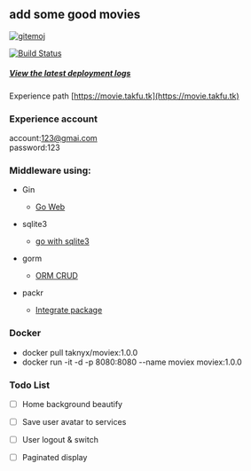 ##  add some good movies  

[![gitemoj](https://camo.githubusercontent.com/2a4924a23bd9ef18afe793f4999b1b9ec474e48f/68747470733a2f2f696d672e736869656c64732e696f2f62616467652f6769746d6f6a692d253230f09f989c253230f09f988d2d4646444436372e7376673f7374796c653d666c61742d737175617265 "gitemoj success")](https://camo.githubusercontent.com/2a4924a23bd9ef18afe793f4999b1b9ec474e48f/68747470733a2f2f696d672e736869656c64732e696f2f62616467652f6769746d6f6a692d253230f09f989c253230f09f988d2d4646444436372e7376673f7374796c653d666c61742d737175617265)  

[![Build Status](https://www.travis-ci.org/br7roy/movie-system.svg?branch=master)](https://www.travis-ci.org/br7roy/movie-system)

#####  [View the latest deployment logs](deploy.log)

Experience path
[https://movie.takfu.tk](https://movie.takfu.tk)  

### Experience account  
account:123@gmai.com  
password:123  


### Middleware using:
-   Gin
    -   [Go Web](https://github.com/bddbnet/gin_readme_zh)
    
-   sqlite3

    -   [go with sqlite3](https://godoc.org/github.com/mattn/go-sqlite3)
    
-   gorm
    -   [ORM CRUD](http://gorm.book.jasperxu.com)
    
-   packr
    -   [Integrate package](https://godoc.org/github.com/gobuffalo/packr/v2)

### Docker
* docker pull taknyx/moviex:1.0.0
* docker run -it -d -p 8080:8080 --name moviex moviex:1.0.0

### Todo List
* [ ] Home background beautify
* [ ] Save user avatar to services
* [ ] User logout & switch
* [ ] Paginated display

